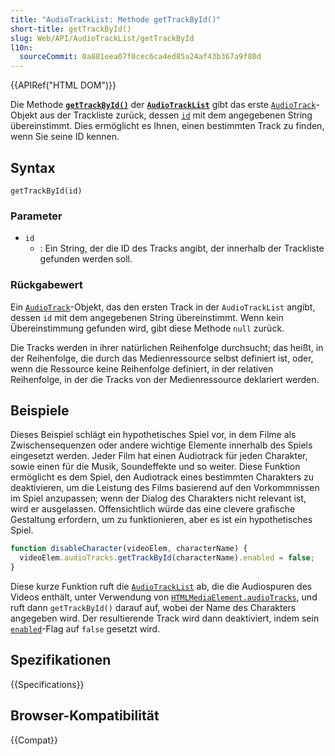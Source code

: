 ```yaml
---
title: "AudioTrackList: Methode getTrackById()"
short-title: getTrackById()
slug: Web/API/AudioTrackList/getTrackById
l10n:
  sourceCommit: 0a881eea07f0cec6ca4ed85a24af43b367a9f80d
---
```


{{APIRef("HTML DOM")}}

Die Methode **[`getTrackById()`](/de/docs/Web/API/AudioTrackList/getTrackById)** der **[`AudioTrackList`](/de/docs/Web/API/AudioTrackList)** gibt das erste [`AudioTrack`](/de/docs/Web/API/AudioTrack)-Objekt aus der Trackliste zurück, dessen [`id`](/de/docs/Web/API/AudioTrack/id) mit dem angegebenen String übereinstimmt.
Dies ermöglicht es Ihnen, einen bestimmten Track zu finden, wenn Sie seine ID kennen.

## Syntax

```js-nolint
getTrackById(id)
```

### Parameter

- `id`
  - : Ein String, der die ID des Tracks angibt, der innerhalb der Trackliste gefunden werden soll.

### Rückgabewert

Ein [`AudioTrack`](/de/docs/Web/API/AudioTrack)-Objekt, das den ersten Track in der
`AudioTrackList` angibt, dessen `id` mit dem angegebenen String übereinstimmt. Wenn kein
Übereinstimmung gefunden wird, gibt diese Methode `null` zurück.

Die Tracks werden in ihrer natürlichen Reihenfolge durchsucht; das heißt, in der Reihenfolge, die durch das
Medienressource selbst definiert ist, oder, wenn die Ressource keine Reihenfolge definiert, in der relativen Reihenfolge,
in der die Tracks von der Medienressource deklariert werden.

## Beispiele

Dieses Beispiel schlägt ein hypothetisches Spiel vor, in dem Filme als Zwischensequenzen oder
andere wichtige Elemente innerhalb des Spiels eingesetzt werden. Jeder Film hat einen Audiotrack für jeden Charakter,
sowie einen für die Musik, Soundeffekte und so weiter. Diese Funktion ermöglicht es dem Spiel,
den Audiotrack eines bestimmten Charakters zu deaktivieren, um die Leistung des Films basierend
auf den Vorkommnissen im Spiel anzupassen; wenn der Dialog des Charakters nicht relevant ist, wird er ausgelassen.
Offensichtlich würde das eine clevere grafische Gestaltung erfordern, um zu funktionieren, aber es ist ein
hypothetisches Spiel.

```js
function disableCharacter(videoElem, characterName) {
  videoElem.audioTracks.getTrackById(characterName).enabled = false;
}
```

Diese kurze Funktion ruft die [`AudioTrackList`](/de/docs/Web/API/AudioTrackList) ab, die die Audiospuren des Videos enthält, unter Verwendung von [`HTMLMediaElement.audioTracks`](/de/docs/Web/API/HTMLMediaElement/audioTracks), und ruft dann
`getTrackById()` darauf auf, wobei der Name des Charakters angegeben wird. Der resultierende
Track wird dann deaktiviert, indem sein [`enabled`](/de/docs/Web/API/AudioTrack/enabled)-Flag auf `false` gesetzt wird.

## Spezifikationen

{{Specifications}}

## Browser-Kompatibilität

{{Compat}}
